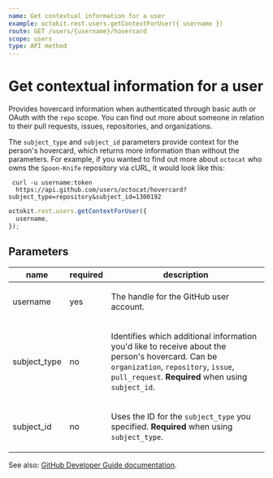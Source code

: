 ```yaml
---
name: Get contextual information for a user
example: octokit.rest.users.getContextForUser({ username })
route: GET /users/{username}/hovercard
scope: users
type: API method
---
```


# Get contextual information for a user

Provides hovercard information when authenticated through basic auth or OAuth with the `repo` scope. You can find out more about someone in relation to their pull requests, issues, repositories, and organizations.

The `subject_type` and `subject_id` parameters provide context for the person's hovercard, which returns more information than without the parameters. For example, if you wanted to find out more about `octocat` who owns the `Spoon-Knife` repository via cURL, it would look like this:

```shell
 curl -u username:token
  https://api.github.com/users/octocat/hovercard?subject_type=repository&subject_id=1300192
```

```js
octokit.rest.users.getContextForUser({
  username,
});
```

## Parameters

<table>
  <thead>
    <tr>
      <th>name</th>
      <th>required</th>
      <th>description</th>
    </tr>
  </thead>
  <tbody>
    <tr><td>username</td><td>yes</td><td>

The handle for the GitHub user account.

</td></tr>
<tr><td>subject_type</td><td>no</td><td>

Identifies which additional information you'd like to receive about the person's hovercard. Can be `organization`, `repository`, `issue`, `pull_request`. **Required** when using `subject_id`.

</td></tr>
<tr><td>subject_id</td><td>no</td><td>

Uses the ID for the `subject_type` you specified. **Required** when using `subject_type`.

</td></tr>
  </tbody>
</table>

See also: [GitHub Developer Guide documentation](https://docs.github.com/rest/users/users#get-contextual-information-for-a-user).
